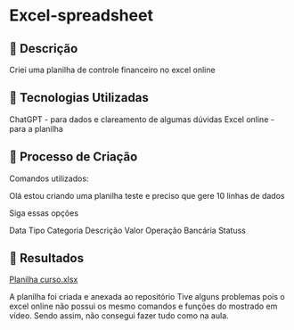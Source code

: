 # Excel-spreadsheet

## 📒 Descrição
Criei uma planilha de controle financeiro no excel online

## 🤖 Tecnologias Utilizadas
ChatGPT - para dados e clareamento de algumas dúvidas
Excel online - para a planilha

## 🧐 Processo de Criação
Comandos utilizados: 

Olá estou criando uma planilha teste e preciso que gere 10 linhas de dados

Siga essas opções

Data	Tipo	Categoria	Descrição	Valor	Operação Bancária	Statuss

## 🚀 Resultados

[Planilha curso.xlsx](https://github.com/user-attachments/files/18619745/Planilha.curso.xlsx)

A planilha foi criada e anexada ao repositório
Tive alguns problemas pois o excel online não possui os mesmo comandos e funções do mostrado em vídeo. Sendo assim, não consegui fazer tudo como na aula.
